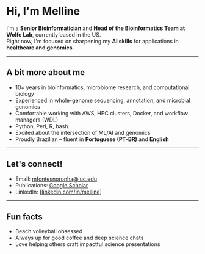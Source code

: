 # Hi, I'm Melline 

I'm a **Senior Bioinformatician** and **Head of the Bioinformatics Team at Wolfe Lab**, currently based in the US.  
Right now, I'm focused on sharpening my **AI skills** for applications in **healthcare and genomics**.

---

##  A bit more about me

-  10+ years in bioinformatics, microbiome research, and computational biology  
-  Experienced in whole-genome sequencing, annotation, and microbial genomics  
-  Comfortable working with AWS, HPC clusters, Docker, and workflow managers (WDL)
-  Python, Perl, R, bash. 
-  Excited about the intersection of ML/AI and genomics  
-  Proudly Brazilian – fluent in **Portuguese (PT-BR)** and **English**

---

##  Let's connect!

-  Email: [mfontesnoronha@luc.edu](mailto:mfontesnoronha@luc.edu)  
-  Publications: [Google Scholar](https://scholar.google.com/citations?user=5BLiI54AAAAJ&hl=en)  
-  LinkedIn: [[linkedin.com/in/melline](https://www.linkedin.com/in/melline)]

---

##  Fun facts

-  Beach volleyball obsessed  
-  Always up for good coffee and deep science chats  
-  Love helping others craft impactful science presentations


